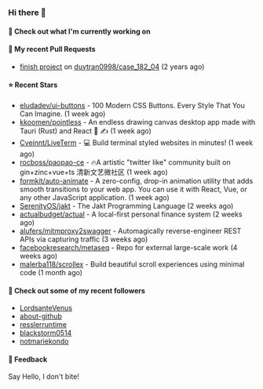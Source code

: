 ### Hi there 👋

#### 👷 Check out what I'm currently working on

#### 🔨 My recent Pull Requests

- [finish project](https://github.com/duytran0998/case_182_04/pull/1) on [duytran0998/case_182_04](https://github.com/duytran0998/case_182_04) (2 years ago)

#### ⭐ Recent Stars

- [eludadev/ui-buttons](https://github.com/eludadev/ui-buttons) - 100 Modern CSS Buttons. Every Style That You Can Imagine. (1 week ago)
- [kkoomen/pointless](https://github.com/kkoomen/pointless) - An endless drawing canvas desktop app made with Tauri (Rust) and React 🎨 ✍️ (1 week ago)
- [Cveinnt/LiveTerm](https://github.com/Cveinnt/LiveTerm) - 💻 Build terminal styled websites in minutes! (1 week ago)
- [rocboss/paopao-ce](https://github.com/rocboss/paopao-ce) - 🔥A artistic &#34;twitter like&#34; community built on gin&#43;zinc&#43;vue&#43;ts 清新文艺微社区 (1 week ago)
- [formkit/auto-animate](https://github.com/formkit/auto-animate) - A zero-config, drop-in animation utility that adds smooth transitions to your web app. You can use it with React, Vue, or any other JavaScript application. (1 week ago)
- [SerenityOS/jakt](https://github.com/SerenityOS/jakt) - The Jakt Programming Language (2 weeks ago)
- [actualbudget/actual](https://github.com/actualbudget/actual) - A local-first personal finance system (2 weeks ago)
- [alufers/mitmproxy2swagger](https://github.com/alufers/mitmproxy2swagger) - Automagically reverse-engineer REST APIs via capturing traffic (3 weeks ago)
- [facebookresearch/metaseq](https://github.com/facebookresearch/metaseq) - Repo for external large-scale work (4 weeks ago)
- [malerba118/scrollex](https://github.com/malerba118/scrollex) - Build beautiful scroll experiences using minimal code (1 month ago)

#### 👯 Check out some of my recent followers

- [LordsanteVenus](https://github.com/LordsanteVenus)
- [about-github](https://github.com/about-github)
- [resslerruntime](https://github.com/resslerruntime)
- [blackstorm0514](https://github.com/blackstorm0514)
- [notmariekondo](https://github.com/notmariekondo)

#### 💬 Feedback

Say Hello, I don't bite!